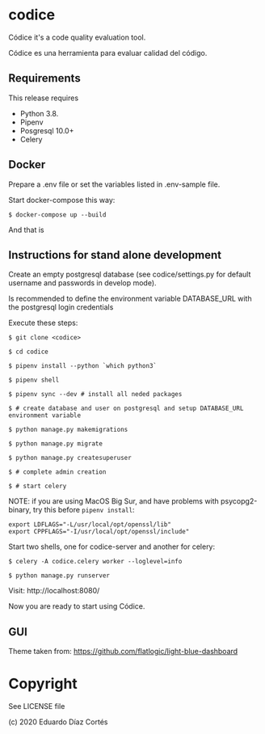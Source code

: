 # codice

Códice it's a code quality evaluation tool.

Códice es una herramienta para evaluar calidad del código.

## Requirements

This release requires 

- Python 3.8.
- Pipenv
- Posgresql 10.0+    
- Celery

## Docker

Prepare a .env file or set the variables listed in .env-sample file.

Start docker-compose this way:

    $ docker-compose up --build

And that is

## Instructions for stand alone development

Create an empty postgresql database (see codice/settings.py for default username and passwords in develop mode).

Is recommended to define the environment variable DATABASE_URL with the postgresql login credentials

Execute these steps:

    $ git clone <codice>
    
    $ cd codice
    
    $ pipenv install --python `which python3` 
    
    $ pipenv shell
        
    $ pipenv sync --dev # install all neded packages
    
    $ # create database and user on postgresql and setup DATABASE_URL environment variable

    $ python manage.py makemigrations
    
    $ python manage.py migrate
    
    $ python manage.py createsuperuser
    
    $ # complete admin creation
    
    $ # start celery
    
NOTE: if you are using MacOS Big Sur, and have problems with psycopg2-binary, try this before `pipenv install`:

	export LDFLAGS="-L/usr/local/opt/openssl/lib"
	export CPPFLAGS="-I/usr/local/opt/openssl/include"

Start two shells, one for codice-server and another for celery:

    $ celery -A codice.celery worker --loglevel=info
    
    $ python manage.py runserver


Visit: http://localhost:8080/

Now you are ready to start using Códice.

## GUI

Theme taken from: https://github.com/flatlogic/light-blue-dashboard


# Copyright 

See LICENSE file

(c) 2020 Eduardo Díaz Cortés
